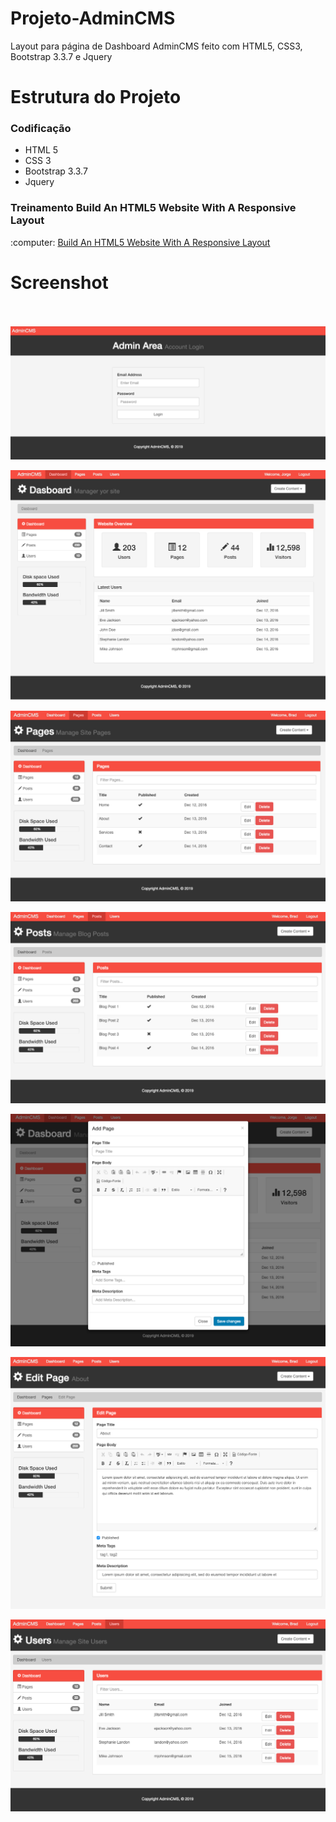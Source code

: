 # Projeto-AdminCMS
Layout para página de Dashboard AdminCMS feito com HTML5, CSS3, Bootstrap 3.3.7 e Jquery

# Estrutura do Projeto

<h3>Codificação</h3>
<ul>
  <li>HTML 5</li>
  <li>CSS 3</li>
  <li>Bootstrap 3.3.7</li>
  <li>Jquery</li>  
</ul>

<h3>Treinamento Build An HTML5 Website With A Responsive Layout</h3>
:computer: <a href="https://www.youtube.com/watch?v=pXbEcGUtHgo&t=2131s">Build An HTML5 Website With A Responsive Layout</a> 

# Screenshot 

<br><br>
![ScreenShot](https://github.com/jorgemtoledo/telasHtml/blob/master/adminCms/img01.png)

![ScreenShot](https://github.com/jorgemtoledo/telasHtml/blob/master/adminCms/img02.png)

![ScreenShot](https://github.com/jorgemtoledo/telasHtml/blob/master/adminCms/img03.png)

![ScreenShot](https://github.com/jorgemtoledo/telasHtml/blob/master/adminCms/img04.png)

![ScreenShot](https://github.com/jorgemtoledo/telasHtml/blob/master/adminCms/img05.png)

![ScreenShot](https://github.com/jorgemtoledo/telasHtml/blob/master/adminCms/img06.png)

![ScreenShot](https://github.com/jorgemtoledo/telasHtml/blob/master/adminCms/img07.png)